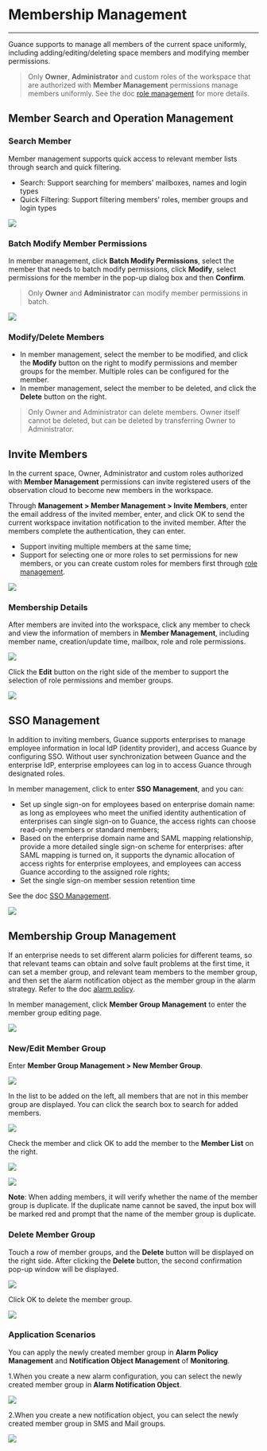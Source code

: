 # Membership Management
---

Guance supports to manage all members of the current space uniformly, including adding/editing/deleting space members and modifying member permissions.

> Only **Owner**, **Administrator** and custom roles of the workspace that are authorized with **Member Management** permissions manage members uniformly. See the doc [role management](role-management.md) for more details.

## Member Search and Operation Management

### Search Member

Member management supports quick access to relevant member lists through search and quick filtering.

- Search: Support searching for members' mailboxes, names and login types
- Quick Filtering: Support filtering members' roles, member groups and login types

![](img/8.member_10.png)

### Batch Modify Member Permissions

In member management, click **Batch Modify Permissions**, select the member that needs to batch modify permissions, click **Modify**, select permissions for the member in the pop-up dialog box and then **Confirm**.

> Only **Owner** and **Administrator** can modify member permissions in batch.

![](img/8.member_3.png)

### Modify/Delete Members

- In member management, select the member to be modified, and click the **Modify** button on the right to modify permissions and member groups for the member. Multiple roles can be configured for the member.
- In member management, select the member to be deleted, and click the **Delete** button on the right.

> Only Owner and Administrator can delete members. Owner itself cannot be deleted, but can be deleted by transferring Owner to Administrator.

## Invite Members

In the current space, Owner, Administrator and custom roles authorized with **Member Management** permissions can invite registered users of the observation cloud to become new members in the workspace.

Through **Management > Member Management > Invite Members**, enter the email address of the invited member, enter, and click OK to send the current workspace invitation notification to the invited member. After the members complete the authentication, they can enter.

- Support inviting multiple members at the same time;
- Support for selecting one or more roles to set permissions for new members, or you can create custom roles for members first through [role management](role-management.md).

![](img/8.member_1.png)

### Membership Details

After members are invited into the workspace, click any member to check and view the information of members in **Member Management**, including member name, creation/update time, mailbox, role and role permissions.

![](img/8.member_7.png)

Click the **Edit** button on the right side of the member to support the selection of role permissions and member groups.

![](img/8.member_8.png)

## SSO Management

In addition to inviting members, Guance supports enterprises to manage employee information in local IdP (identity provider), and access Guance by configuring SSO. Without user synchronization between Guance and the enterprise IdP, enterprise employees can log in to access Guance through designated roles.

In member management, click to enter **SSO Management**, and you can:

- Set up single sign-on for employees based on enterprise domain name: as long as employees who meet the unified identity authentication of enterprises can single sign-on to Guance, the access rights can choose read-only members or standard members;
- Based on the enterprise domain name and SAML mapping relationship, provide a more detailed single sign-on scheme for enterprises: after SAML mapping is turned on, it supports the dynamic allocation of access rights for enterprise employees, and employees can access Guance according to the assigned role rights;
- Set the single sign-on member session retention time

See the doc [SSO Management](sso/index.md).

![](img/9.member_sso_1.png)

## Membership Group Management

If an enterprise needs to set different alarm policies for different teams, so that relevant teams can obtain and solve fault problems at the first time, it can set a member group, and relevant team members to the member group, and then set the alarm notification object as the member group in the alarm strategy. Refer to the doc [alarm policy](../monitoring/alert-setting.md).

In member management, click **Member Group Management** to enter the member group editing page.

![](img/8.member_9.png)

### New/Edit Member Group

Enter **Member Group Management > New Member Group**.

![](img/1-member-3.jpeg)

In the list to be added on the left, all members that are not in this member group are displayed. You can click the search box to search for added members.

![](img/1-member-4.jpeg)

Check the member and click OK to add the member to the **Member List** on the right.

![](img/1-member-5.jpeg)

![](img/1-member-6.jpeg)

**Note**: When adding members, it will verify whether the name of the member group is duplicate. If the duplicate name cannot be saved, the input box will be marked red and prompt that the name of the member group is duplicate.

### Delete Member Group

Touch a row of member groups, and the **Delete** button will be displayed on the right side. After clicking the **Delete** button, the second confirmation pop-up window will be displayed.

![](img/1-member-1.jpeg)

Click OK to delete the member group.

![](img/1-member-2.png)

### Application Scenarios

You can apply the newly created member group in **Alarm Policy Management** and **Notification Object Management** of **Monitoring**.

1.When you create a new alarm configuration, you can select the newly created member group in **Alarm Notification Object**.

![](img/1-member-management-1.jpeg)

2.When you create a new notification object, you can select the newly created member group in SMS and Mail groups.

![](img/1-member-management-2.png)

